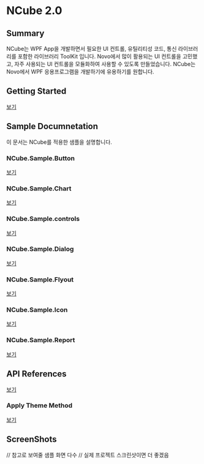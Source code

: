 # NCube 2.0

## Summary

NCube는 WPF App을 개발하면서 필요한 UI 컨트롤, 유틸리티성 코드, 통신 라이브러리를 포함한 라이브러리 ToolKit 입니다. Novo에서 많이 활용되는 UI 컨트롤을 고민했고, 자주 사용되는 UI 컨트롤을 모듈화하여 사용할 수 있도록 만들었습니다. NCube는 Novo에서 WPF 응용프로그램을 개발하기에 유용하기를 원합니다.


## Getting Started
[보기](GettingStarted/GettingStarted)


## Sample Documnetation

이 문서는 NCube를 적용한 샘플을 설명합니다.

### NCube.Sample.Button
[보기](Sample/Button)
### NCube.Sample.Chart
[보기](Sample/Chart)
### NCube.Sample.controls
[보기](Sample/controls)
### NCube.Sample.Dialog
[보기](Sample/Dialog)
### NCube.Sample.Flyout
[보기](Sample/Flyout)
### NCube.Sample.Icon
[보기](Sample/Icon)
### NCube.Sample.Report
[보기](Sample/Report)


## API References
[보기](APIReference/api)


### Apply Theme Method
[보기](ApplyThemeMethod/home)


## ScreenShots
// 참고로 보여줄 샘플 화면 다수
// 실제 프로젝트 스크린샷이면 더 좋겠음